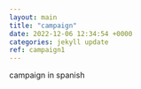 ```yaml
---
layout: main
title: "campaign"
date: 2022-12-06 12:34:54 +0000
categories: jekyll update
ref: campaign1
---
```


campaign in spanish